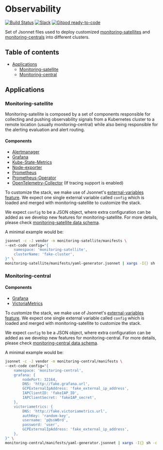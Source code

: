 # Observability

[![Build Status](https://github.com/gitpod-com/observability/workflows/ci/badge.svg)](https://github.com/gitpod-com/observability/actions)
[![Slack](https://img.shields.io/badge/join%20slack-%23observability-brightgreen.svg)](https://gitpod.slack.com/archives/C01KGM9D8LE)
[![Gitpod ready-to-code](https://img.shields.io/badge/Gitpod-ready--to--code-908a85?logo=gitpod)](https://gitpod.io/#https://github.com/gitpod-com/observability)

Set of Jsonnet files used to deploy customized [monitoring-satellites](#monitoring-satellite) and [monitoring-centrals](#monitoring-central) into different clusters.

## Table of contents

- [Applications](#applications)
  - [Monitoring-satellite](#monitoring-satellite)
  - [Monitoring-central](#monitoring-central)

## Applications

### Monitoring-satellite

Monitoring-satellite is composed by a set of components responsible for collecting and pushing observability signals from a Kubernetes cluster to a remote location (usually monitoring-central) while also being responsible for the alerting evaluation and alert routing.

#### Components

* [Alertmanager](https://github.com/prometheus/alertmanager)
* [Grafana](https://github.com/grafana/grafana)
* [Kube-State-Metrics](https://github.com/kubernetes/kube-state-metrics)
* [Node-exporter](https://github.com/prometheus/node_exporter)
* [Prometheus](https://github.com/prometheus/prometheus)
* [Prometheus-Operator](https://github.com/prometheus-operator/prometheus-operator)
* [OpenTelemetry-Collector](https://github.com/open-telemetry/opentelemetry-collector) (If tracing support is enabled)

To customize the stack, we make use of Jsonnet's [external-variables feature](https://jsonnet.org/ref/stdlib.html). We expect one single external variable called `config` which is loaded and merged with monitoring-satellite to customize the stack.

We expect `config` to be a JSON object, where extra configuration can be added as we develop new features for monitoring-satellite. For more details, please check [monitoring-satellite data schema](docs/monitoring-satellite.proto).

A minimal example would be:
```bash
jsonnet -c -J vendor -m monitoring-satellite/manifests \
--ext-code config="{
    namespace: 'monitoring-satellite',
    clusterName: 'fake-cluster',
}" \
monitoring-satellite/manifests/yaml-generator.jsonnet | xargs -I{} sh -c 'cat {} | gojsontoyaml > {}.yaml' -- {}
```

### Monitoring-central

#### Components

* [Grafana](https://github.com/grafana/grafana)
* [VictoriaMetrics](https://github.com/VictoriaMetrics/VictoriaMetrics)

To customize the stack, we make use of Jsonnet's [external-variables feature](https://jsonnet.org/ref/stdlib.html). We expect one single external variable called `config` which is loaded and merged with monitoring-satellite to customize the stack.

We expect `config` to be a JSON object, where extra configuration can be added as we develop new features for monitoring-central. For more details, please check [monitoring-central data schema](docs/monitoring-central.proto).

A minimal example would be:
```bash
jsonnet -c -J vendor -m monitoring-central/manifests \
--ext-code config="{
    namespace: 'monitoring-central',
    grafana: {
        nodePort: 32164,
        DNS: 'http://fake.grafana.url',
        GCPExternalIpAddress: 'fake_external_ip_address',
        IAPClientID: 'fakeIAP_ID',
        IAPClientSecret: 'fakeIAP_secret',
    },
    victoriametrics: {
        DNS: 'http://fake.victoriametrics.url',
        authKey: 'random-key',
        username: 'p@ssW0rd',
        password: 'user',
        GCPExternalIpAddress: 'fake_external_ip_address',
    },
}" \
monitoring-central/manifests/yaml-generator.jsonnet | xargs -I{} sh -c 'cat {} | gojsontoyaml > {}.yaml' -- {}
```
